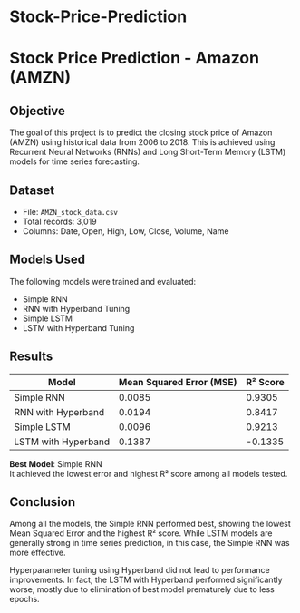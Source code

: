 # Stock-Price-Prediction

# Stock Price Prediction - Amazon (AMZN)

## Objective
The goal of this project is to predict the closing stock price of Amazon (AMZN) using historical data from 2006 to 2018. This is achieved using Recurrent Neural Networks (RNNs) and Long Short-Term Memory (LSTM) models for time series forecasting.

## Dataset
- File: `AMZN_stock_data.csv`
- Total records: 3,019
- Columns: Date, Open, High, Low, Close, Volume, Name

## Models Used
The following models were trained and evaluated:

- Simple RNN  
- RNN with Hyperband Tuning  
- Simple LSTM  
- LSTM with Hyperband Tuning  

## Results

| Model                  | Mean Squared Error (MSE) | R² Score |
|------------------------|--------------------------|----------|
| Simple RNN             | 0.0085                   | 0.9305   |
| RNN with Hyperband     | 0.0194                   | 0.8417   |
| Simple LSTM            | 0.0096                   | 0.9213   |
| LSTM with Hyperband    | 0.1387                   | -0.1335  |

**Best Model**: Simple RNN  
It achieved the lowest error and highest R² score among all models tested.

## Conclusion
Among all the models, the Simple RNN performed best, showing the lowest Mean Squared Error and the highest R² score. While LSTM models are generally strong in time series prediction, in this case, the Simple RNN was more effective.

Hyperparameter tuning using Hyperband did not lead to performance improvements. In fact, the LSTM with Hyperband performed significantly worse, mostly due to elimination of best model prematurely due to less epochs.
